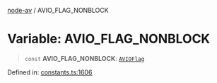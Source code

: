 [node-av](../globals.md) / AVIO\_FLAG\_NONBLOCK

# Variable: AVIO\_FLAG\_NONBLOCK

> `const` **AVIO\_FLAG\_NONBLOCK**: [`AVIOFlag`](../type-aliases/AVIOFlag.md)

Defined in: [constants.ts:1606](https://github.com/seydx/av/blob/f8631fc881b394300b1479f511d55cf1c370a87f/src/constants/constants.ts#L1606)
